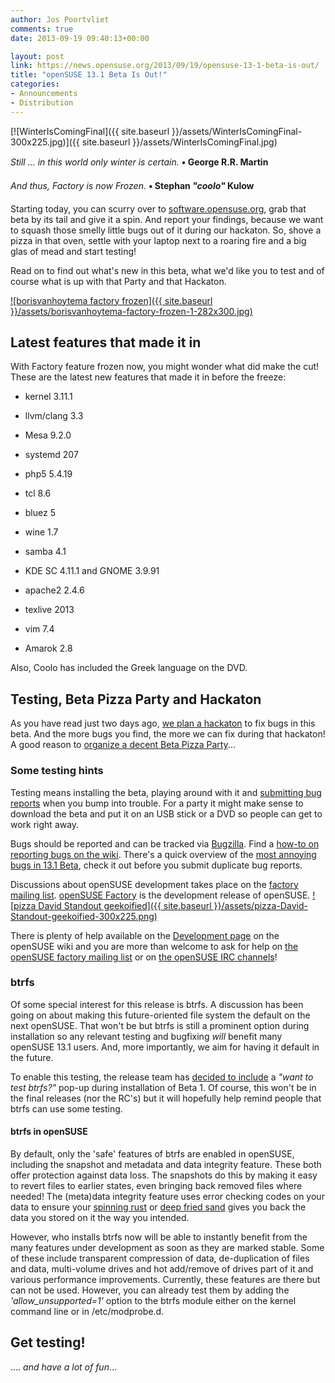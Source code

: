 ```yaml
---
author: Jos Poortvliet
comments: true
date: 2013-09-19 09:40:13+00:00

layout: post
link: https://news.opensuse.org/2013/09/19/opensuse-13-1-beta-is-out/
title: "openSUSE 13.1 Beta Is Out!"
categories:
- Announcements
- Distribution
---
```

[![WinterIsComingFinal]({{ site.baseurl }}/assets/WinterIsComingFinal-300x225.jpg)]({{ site.baseurl }}/assets/WinterIsComingFinal.jpg)

_Still ... in this world only winter is certain._
**• George R.R. Martin**

_And thus, Factory is now Frozen._
**• Stephan _"coolo"_ Kulow**

Starting today, you can scurry over to [software.opensuse.org](http://software.opensuse.org/developer), grab that beta by its tail and give it a spin. And report your findings, because we want to squash those smelly little bugs out of it during our hackaton. So, shove a pizza in that oven, settle with your laptop next to a roaring fire and a big glas of mead and start testing!

Read on to find out what's new in this beta, what we'd like you to test and of course what is up with that Party and that Hackaton.<!-- more -->

[![borisvanhoytema factory frozen]({{ site.baseurl }}/assets/borisvanhoytema-factory-frozen-1-282x300.jpg)](http://www.flickr.com/photos/borisvanhoytema/)


## Latest features that made it in


With Factory feature frozen now, you might wonder what did make the cut! These are the latest new features that made it in before the freeze:



	
  * kernel 3.11.1

	
  * llvm/clang 3.3

	
  * Mesa 9.2.0

	
  * systemd 207

	
  * php5 5.4.19

	
  * tcl 8.6

	
  * bluez 5

	
  * wine 1.7

	
  * samba 4.1

	
  * KDE SC 4.11.1 and GNOME 3.9.91

	
  * apache2 2.4.6

	
  * texlive 2013

	
  * vim 7.4

	
  * Amarok 2.8


Also, Coolo has included the Greek language on the DVD.


## Testing, Beta Pizza Party and Hackaton


As you have read just two days ago, [we plan a hackaton](https://news.opensuse.org/?p=16758) to fix bugs in this beta. And the more bugs you find, the more we can fix during that hackaton! A good reason to [organize a decent Beta Pizza Party](https://news.opensuse.org/?p=16758)...


### Some testing hints


Testing means installing the beta, playing around with it and [submitting bug reports](http://en.opensuse.org/openSUSE:Submitting_bug_reports) when you bump into trouble. For a party it might make sense to download the beta and put it on an USB stick or a DVD so people can get to work right away.

Bugs should be reported and can be tracked via [Bugzilla](http://bugzilla.novell.com/). Find a [how-to on reporting bugs on the wiki](http://en.opensuse.org/openSUSE:Submitting_bug_reports). There's a quick overview of the [most annoying bugs in 13.1 Beta](http://en.opensuse.org/openSUSE:Most_annoying_bugs_13.1_dev#openSUSE_13.1_Beta), check it out before you submit duplicate bug reports.

Discussions about openSUSE development takes place on the [factory mailing list](http://lists.opensuse.org/opensuse-factory). [openSUSE Factory](http://en.opensuse.org/Portal:Factory) is the development release of openSUSE.
[![pizza David Standout geekoified]({{ site.baseurl }}/assets/pizza-David-Standout-geekoified-300x225.png)](http://www.flickr.com/photos/standout/)

There is plenty of help available on the [Development page](http://en.opensuse.org/Portal:Development) on the openSUSE wiki and you are more than welcome to ask for help on [the openSUSE factory mailing list](http://lists.opensuse.org/opensuse-factory) or on [the openSUSE IRC channels](http://en.opensuse.org/openSUSE:Communication_channels#Instant_chat_.28IRC.29)!


### btrfs


Of some special interest for this release is btrfs. A discussion has been going on about making this future-oriented file system the default on the next openSUSE. That won't be but btrfs is still a prominent option during installation so any relevant testing and bugfixing _will_ benefit many openSUSE 13.1 users. And, more importantly, we aim for having it default in the future.

To enable this testing, the release team has [decided to include](http://lists.opensuse.org/opensuse-factory/2013-09/msg00349.html) a _"want to test btrfs?"_ pop-up during installation of Beta 1. Of course, this won't be in the final releases (nor the RC's) but it will hopefully help remind people that btrfs can use some testing.


#### btrfs in openSUSE


By default, only the 'safe' features of btrfs are enabled in openSUSE, including the snapshot and metadata and data integrity feature. These both offer protection against data loss. The snapshots do this by making it easy to revert files to earlier states, even bringing back removed files where needed! The (meta)data integrity feature uses error checking codes on your data to ensure your [spinning rust](http://en.wikipedia.org/wiki/Hard_disk_drive) or [deep fried sand](http://en.wikipedia.org/wiki/Solid-state_drive) gives you back the data you stored on it the way you intended.

However, who installs btrfs now will be able to instantly benefit from the many features under development as soon as they are marked stable. Some of these include transparent compression of data, de-duplication of files and data, multi-volume drives and hot add/remove of drives part of it and various performance improvements. Currently, these features are there but can not be used. However, you can already test them by adding the _'allow_unsupported=1'_ option to the btrfs module either on the kernel command line or in /etc/modprobe.d.


## Get testing!


.... _and have a lot of fun_...		
